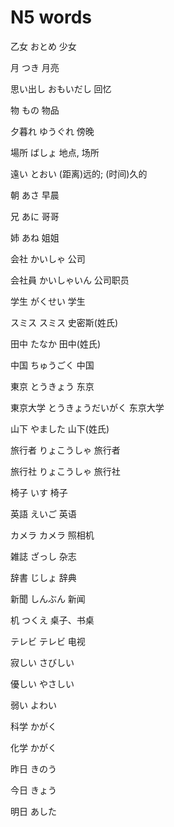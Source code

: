 # N5 words



乙女		おとめ		少女

月		つき		月亮

思い出し		おもいだし		回忆

物		もの		物品



夕暮れ		ゆうぐれ		傍晚

場所		ばしょ		地点, 场所



遠い		とおい		(距离)远的; (时间)久的





朝		あさ		早晨

兄		あに		哥哥

姉		あね		姐姐

会社		かいしゃ		公司

会社員		かいしゃいん		公司职员

学生		がくせい		学生

スミス		スミス		史密斯(姓氏)

田中		たなか		田中(姓氏)

中国		ちゅうごく		中国

東京		とうきょう		东京

東京大学		とうきょうだいがく		东京大学

山下		やました		山下(姓氏)

旅行者		りょこうしゃ		旅行者

旅行社		りょこうしゃ		旅行社

椅子		いす		椅子

英語		えいご		英语

カメラ		カメラ		照相机

雑誌		ざっし		杂志

辞書		じしょ		辞典

新聞		しんぶん		新闻

机		つくえ		桌子、书桌

テレビ		テレビ		电视





寂しい		さびしい

優しい		やさしい

弱い		よわい



科学		かがく

化学		かがく



昨日		きのう

今日		きょう

明日		あした








